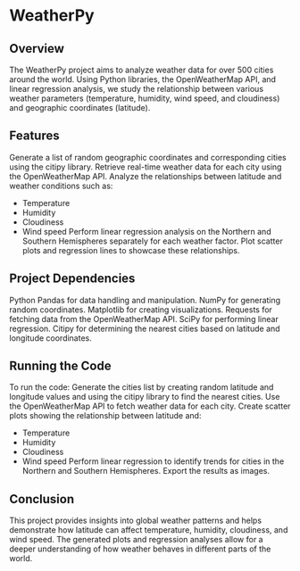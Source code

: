 # WeatherPy
## Overview
The WeatherPy project aims to analyze weather data for over 500 cities around the world. Using Python libraries, the OpenWeatherMap API, and linear regression analysis,
we study the relationship between various weather parameters (temperature, humidity, wind speed, and cloudiness) and geographic coordinates (latitude).

## Features
Generate a list of random geographic coordinates and corresponding cities using the citipy library.
Retrieve real-time weather data for each city using the OpenWeatherMap API.
Analyze the relationships between latitude and weather conditions such as:
- Temperature
- Humidity
- Cloudiness
- Wind speed
Perform linear regression analysis on the Northern and Southern Hemispheres separately for each weather factor.
Plot scatter plots and regression lines to showcase these relationships.

## Project Dependencies
Python 
Pandas for data handling and manipulation.
NumPy for generating random coordinates.
Matplotlib for creating visualizations.
Requests for fetching data from the OpenWeatherMap API.
SciPy for performing linear regression.
Citipy for determining the nearest cities based on latitude and longitude coordinates.

## Running the Code
To run the code:
Generate the cities list by creating random latitude and longitude values and using the citipy library to find the nearest cities.
Use the OpenWeatherMap API to fetch weather data for each city.
Create scatter plots showing the relationship between latitude and:
- Temperature
- Humidity
- Cloudiness
- Wind speed
Perform linear regression to identify trends for cities in the Northern and Southern Hemispheres.
Export the results as images.

## Conclusion
This project provides insights into global weather patterns and helps demonstrate how latitude can affect temperature, humidity, cloudiness, and wind speed. 
The generated plots and regression analyses allow for a deeper understanding of how weather behaves in different parts of the world.



